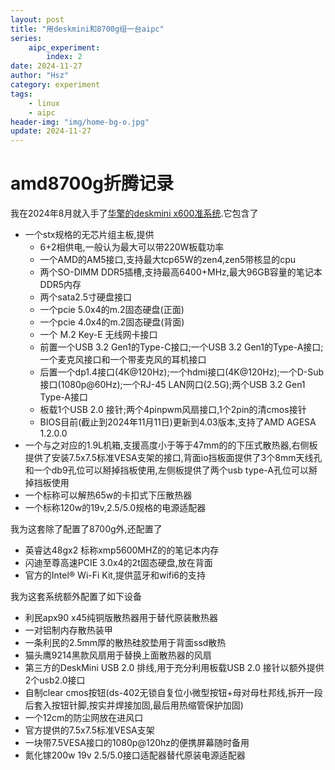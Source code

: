 ```yaml
---
layout: post
title: "用deskmini和8700g组一台aipc"
series:
    aipc_experiment:
        index: 2
date: 2024-11-27
author: "Hsz"
category: experiment
tags:
    - linux
    - aipc
header-img: "img/home-bg-o.jpg"
update: 2024-11-27
---
```

# amd8700g折腾记录



我在2024年8月就入手了[华擎的deskmini x600准系统](https://www.asrock.com/nettop/AMD/DeskMini%20X600%20Series/index.cn.asp).它包含了

+ 一个stx规格的无芯片组主板,提供
    + 6+2相供电,一般认为最大可以带220W板载功率
    + 一个AMD的AM5接口,支持最大tcp65W的zen4,zen5带核显的cpu
    + 两个SO-DIMM DDR5插槽,支持最高6400+MHz,最大96GB容量的笔记本DDR5内存
    + 两个sata2.5寸硬盘接口
    + 一个pcie 5.0x4的m.2固态硬盘(正面)
    + 一个pcie 4.0x4的m.2固态硬盘(背面)
    + 一个 M.2 Key-E 无线网卡接口
    + 前置一个USB 3.2 Gen1的Type-C接口;一个USB 3.2 Gen1的Type-A接口;一个麦克风接口和一个带麦克风的耳机接口
    + 后置一个dp1.4接口(4K@120Hz);一个hdmi接口(4K@120Hz);一个D-Sub接口(1080p@60Hz);一个RJ-45 LAN网口(2.5G);两个USB 3.2 Gen1 Type-A接口
    + 板载1个USB 2.0 接针;两个4pinpwm风扇接口,1个2pin的清cmos接针
    + BIOS目前(截止到2024年11月11日)更新到4.03版本,支持了AMD AGESA 1.2.0.0
+ 一个与之对应的1.9L机箱,支援高度小于等于47mm的的下压式散热器,右侧板提供了安装7.5x7.5标准VESA支架的接口,背面io挡板面提供了3个8mm天线孔和一个db9孔位可以掰掉挡板使用,左侧板提供了两个usb type-A孔位可以掰掉挡板使用
+ 一个标称可以解热65w的卡扣式下压散热器
+ 一个标称120w的19v,2.5/5.0规格的电源适配器

我为这套除了配置了8700g外,还配置了

+ 英睿达48gx2 标称xmp5600MHZ的的笔记本内存
+ 闪迪至尊高速PCIE 3.0x4的2t固态硬盘,放在背面
+ 官方的Intel® Wi-Fi Kit,提供蓝牙和wifi6的支持

我为这套系统额外配置了如下设备

+ 利民apx90 x45纯铜版散热器用于替代原装散热器
+ 一对铝制内存散热装甲
+ 一条利民的2.5mm厚的散热硅胶垫用于背面ssd散热
+ 猫头鹰9214黑款风扇用于替换上面散热器的风扇
+ 第三方的DeskMini USB 2.0 排线,用于充分利用板载USB 2.0 接针以额外提供2个usb2.0接口
+ 自制clear cmos按钮(ds-402无锁自复位小微型按钮+母对母杜邦线,拆开一段后套入按钮针脚,按实并焊接加固,最后用热缩管保护加固)
+ 一个12cm的防尘网放在进风口
+ 官方提供的7.5x7.5标准VESA支架
+ 一块带7.5VESA接口的1080p@120hz的便携屏幕随时备用
+ 氮化镓200w 19v 2.5/5.0接口适配器替代原装电源适配器
